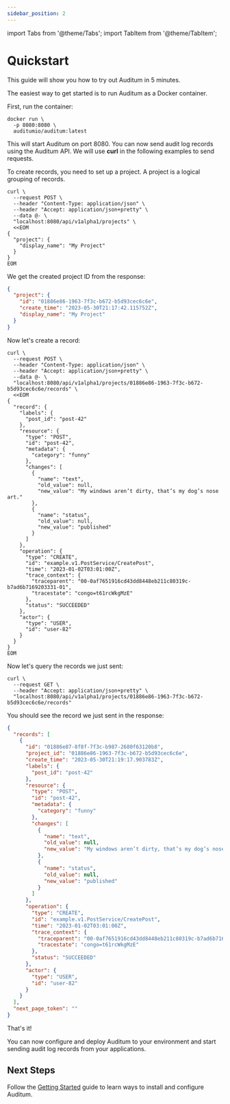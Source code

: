 ```yaml
---
sidebar_position: 2
---
```


import Tabs from '@theme/Tabs';
import TabItem from '@theme/TabItem';

# Quickstart

This guide will show you how to try out Auditum in 5 minutes.

The easiest way to get started is to run Auditum as a Docker container.

First, run the container:

<Tabs>
<TabItem value="shell" label="Shell">

```shell
docker run \
  -p 8080:8080 \
  auditumio/auditum:latest
```

</TabItem>
</Tabs>

This will start Auditum on port 8080. You can now send audit log records using the
Auditum API. We will use **curl** in the following examples to send requests.

To create records, you need to set up a project. A project is a logical grouping of records.

<Tabs>
<TabItem value="shell" label="Shell" default>

```shell
curl \
  --request POST \
  --header "Content-Type: application/json" \
  --header "Accept: application/json+pretty" \
  --data @- \
  "localhost:8080/api/v1alpha1/projects" \
  <<EOM
{
  "project": {
    "display_name": "My Project"
  }
}
EOM
```

</TabItem>
</Tabs>

We get the created project ID from the response:

```json
{
  "project": {
    "id": "01886e86-1963-7f3c-b672-b5d93cec6c6e",
    "create_time": "2023-05-30T21:17:42.115752Z",
    "display_name": "My Project"
  }
}
```

Now let's create a record:

<Tabs>
<TabItem value="shell" label="Shell">

```shell
curl \
  --request POST \
  --header "Content-Type: application/json" \
  --header "Accept: application/json+pretty" \
  --data @- \
  "localhost:8080/api/v1alpha1/projects/01886e86-1963-7f3c-b672-b5d93cec6c6e/records" \
  <<EOM
{
  "record": {
    "labels": {
      "post_id": "post-42"
    },
    "resource": {
      "type": "POST",
      "id": "post-42",
      "metadata": {
        "category": "funny"
      },
      "changes": [
        {
          "name": "text",
          "old_value": null,
          "new_value": "My windows aren’t dirty, that’s my dog’s nose art."
        },
        {
          "name": "status",
          "old_value": null,
          "new_value": "published"
        }
      ]
    },
    "operation": {
      "type": "CREATE",
      "id": "example.v1.PostService/CreatePost",
      "time": "2023-01-02T03:01:00Z",
      "trace_context": {
        "traceparent": "00-0af7651916cd43dd8448eb211c80319c-b7ad6b7169203331-01",
        "tracestate": "congo=t61rcWkgMzE"
      },
      "status": "SUCCEEDED"
    },
    "actor": {
      "type": "USER",
      "id": "user-82"
    }
  }
}
EOM
```

</TabItem>
</Tabs>

Now let's query the records we just sent:

<Tabs>
<TabItem value="shell" label="Shell">

```shell
curl \
  --request GET \
  --header "Accept: application/json+pretty" \
  "localhost:8080/api/v1alpha1/projects/01886e86-1963-7f3c-b672-b5d93cec6c6e/records"
```

</TabItem>
</Tabs>

You should see the record we just sent in the response:

```json
{
  "records": [
    {
      "id": "01886e87-8f8f-7f3c-b987-2680f63120b8",
      "project_id": "01886e86-1963-7f3c-b672-b5d93cec6c6e",
      "create_time": "2023-05-30T21:19:17.903783Z",
      "labels": {
        "post_id": "post-42"
      },
      "resource": {
        "type": "POST",
        "id": "post-42",
        "metadata": {
          "category": "funny"
        },
        "changes": [
          {
            "name": "text",
            "old_value": null,
            "new_value": "My windows aren’t dirty, that’s my dog’s nose art."
          },
          {
            "name": "status",
            "old_value": null,
            "new_value": "published"
          }
        ]
      },
      "operation": {
        "type": "CREATE",
        "id": "example.v1.PostService/CreatePost",
        "time": "2023-01-02T03:01:00Z",
        "trace_context": {
          "traceparent": "00-0af7651916cd43dd8448eb211c80319c-b7ad6b7169203331-01",
          "tracestate": "congo=t61rcWkgMzE"
        },
        "status": "SUCCEEDED"
      },
      "actor": {
        "type": "USER",
        "id": "user-82"
      }
    }
  ],
  "next_page_token": ""
}
```

That's it!

You can now configure and deploy Auditum to your environment and start sending
audit log records from your applications.

## Next Steps

Follow the [Getting Started](/docs/getting-started) guide to learn ways to
install and configure Auditum.
